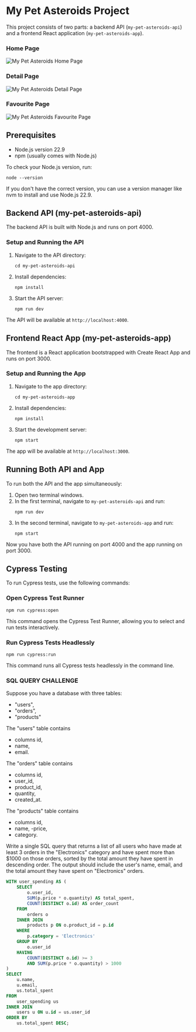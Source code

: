 # My Pet Asteroids Project

This project consists of two parts: a backend API (`my-pet-asteroids-api`) and a frontend React application (`my-pet-asteroids-app`).

### Home Page

![My Pet Asteroids Home Page](public/assets/my_pet_asteroids_home.png)

### Detail Page

![My Pet Asteroids Detail Page](public/assets/my_pet_asteroids_detail.png)

### Favourite Page

![My Pet Asteroids Favourite Page](public/assets/my_pet_asteroids_favourite.png)

## Prerequisites

- Node.js version 22.9
- npm (usually comes with Node.js)

To check your Node.js version, run:

```
node --version
```

If you don't have the correct version, you can use a version manager like nvm to install and use Node.js 22.9.

## Backend API (my-pet-asteroids-api)

The backend API is built with Node.js and runs on port 4000.

### Setup and Running the API

1. Navigate to the API directory:

   ```
   cd my-pet-asteroids-api
   ```

2. Install dependencies:

   ```
   npm install
   ```

3. Start the API server:
   ```
   npm run dev
   ```

The API will be available at `http://localhost:4000`.

## Frontend React App (my-pet-asteroids-app)

The frontend is a React application bootstrapped with Create React App and runs on port 3000.

### Setup and Running the App

1. Navigate to the app directory:

   ```
   cd my-pet-asteroids-app
   ```

2. Install dependencies:

   ```
   npm install
   ```

3. Start the development server:
   ```
   npm start
   ```

The app will be available at `http://localhost:3000`.

## Running Both API and App

To run both the API and the app simultaneously:

1. Open two terminal windows.
2. In the first terminal, navigate to `my-pet-asteroids-api` and run:
   ```
   npm run dev
   ```
3. In the second terminal, navigate to `my-pet-asteroids-app` and run:
   ```
   npm start
   ```

Now you have both the API running on port 4000 and the app running on port 3000.

## Cypress Testing

To run Cypress tests, use the following commands:

### Open Cypress Test Runner

```
npm run cypress:open
```

This command opens the Cypress Test Runner, allowing you to select and run tests interactively.

### Run Cypress Tests Headlessly

```
npm run cypress:run
```

This command runs all Cypress tests headlessly in the command line.

### SQL QUERY CHALLENGE

Suppose you have a database with three tables:

- "users",
- "orders",
- "products"

The "users" table contains

- columns id,
- name,
- email.

The "orders" table contains

- columns id,
- user_id,
- product_id,
- quantity,
- created_at.

The "products" table contains

- columns id,
- name,
  -price,
- category.

Write a single SQL query that returns a list of all users who have made at least 3 orders in the "Electronics" category and have spent more than $1000 on those orders, sorted by the total amount they have spent in descending order. The output should include the user's name, email, and the total amount they have spent on "Electronics" orders.

```sql
WITH user_spending AS (
    SELECT
        o.user_id,
        SUM(p.price * o.quantity) AS total_spent,
        COUNT(DISTINCT o.id) AS order_count
    FROM
        orders o
    INNER JOIN
        products p ON o.product_id = p.id
    WHERE
        p.category = 'Electronics'
    GROUP BY
        o.user_id
    HAVING
        COUNT(DISTINCT o.id) >= 3
        AND SUM(p.price * o.quantity) > 1000
)
SELECT
    u.name,
    u.email,
    us.total_spent
FROM
    user_spending us
INNER JOIN
    users u ON u.id = us.user_id
ORDER BY
    us.total_spent DESC;
```
